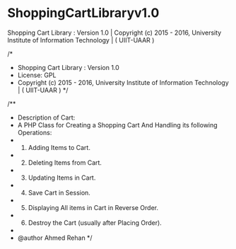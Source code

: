 # ShoppingCartLibraryv1.0
Shopping Cart Library : Version 1.0 | Copyright (c) 2015 - 2016, University Institute of Information Technology | ( UIIT-UAAR )


/*
 * Shopping Cart Library : Version 1.0
 * License: GPL
 * Copyright (c) 2015 - 2016, University Institute of Information Technology | ( UIIT-UAAR )
 */

/**
 * Description of Cart:
 * A PHP Class for Creating a Shopping Cart And Handling its following Operations:
 * 1. Adding Items to Cart.
 * 2. Deleting Items from Cart.
 * 3. Updating Items in Cart.
 * 4. Save Cart in Session.
 * 5. Displaying All items in Cart in Reverse Order.
 * 6. Destroy the Cart (usually after Placing Order).
 *
 * @author Ahmed Rehan
 */
